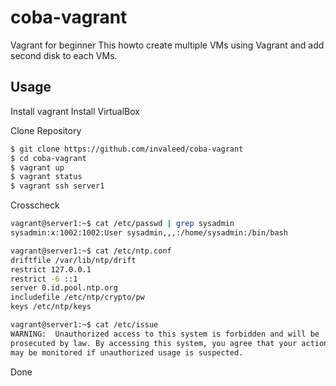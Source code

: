 # coba-vagrant
Vagrant for beginner
This howto create multiple VMs using Vagrant and add second disk to each VMs.

## Usage

Install vagrant
Install VirtualBox

Clone Repository
```bash
$ git clone https://github.com/invaleed/coba-vagrant
$ cd coba-vagrant
$ vagrant up
$ vagrant status
$ vagrant ssh server1
```
Crosscheck

```bash
vagrant@server1:~$ cat /etc/passwd | grep sysadmin
sysadmin:x:1002:1002:User sysadmin,,,:/home/sysadmin:/bin/bash

vagrant@server1:~$ cat /etc/ntp.conf 
driftfile /var/lib/ntp/drift
restrict 127.0.0.1
restrict -6 ::1
server 0.id.pool.ntp.org
includefile /etc/ntp/crypto/pw
keys /etc/ntp/keys

vagrant@server1:~$ cat /etc/issue
WARNING:  Unauthorized access to this system is forbidden and will be   
prosecuted by law. By accessing this system, you agree that your actions
may be monitored if unauthorized usage is suspected.

```

Done

